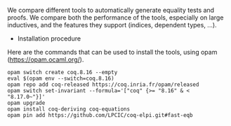 We compare different tools to automatically generate equality tests and proofs.
We compare both the performance of the tools, especially on large inductives,
and the features they support (indices, dependent types, ...).

* Installation procedure

Here are the commands that can be used to install the tools, using opam
(https://opam.ocaml.org/).

```
opam switch create coq.8.16 --empty
eval $(opam env --switch=coq.8.16)
opam repo add coq-released https://coq.inria.fr/opam/released
opam switch set-invariant --formula='["coq" {>= "8.16" & < "8.17.0~"}]'
opam upgrade
opam install coq-deriving coq-equations
opam pin add https://github.com/LPCIC/coq-elpi.git#fast-eqb
```
